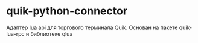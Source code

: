 # quik-python-connector
Адаптер lua api для торгового терминала Quik. Основан на пакете quik-lua-rpc и библиотеке qlua
